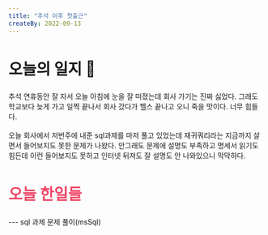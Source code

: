 ```yaml
---
title: "추석 이후 첫출근"
createBy: 2022-09-13
---
```


##  <h2 style="font-size: 30px">오늘의 일지 🎪</h2>
추석 연휴동안 잘 자서 오늘 아침에 눈을 잘 떠졌는데 회사 가기는 진짜 싫었다. 그래도 학교보다 늦게 가고 일찍 끝나서 회사 갔다가 헬스 끝나고 오니 죽을 맛이다. 너무 힘들다.
<br>
<br>
오늘 회사에서 저번주에 내준 sql과제를 마저 풀고 있었는데 재귀쿼리라는 지금까지 살면서 들어보지도 못한 문제가 나왔다. 안그래도 문제에 설명도 부족하고 명세서 읽기도 힘든데 이런 들어보지도 못하고 인터넷 뒤져도 잘 설명도 안 나와있으니 막막하다.

## <h2 style="color: #ee4867; font-size: 30px">오늘 한일들</h2>
--- sql 과제 문제 풀이(msSql)